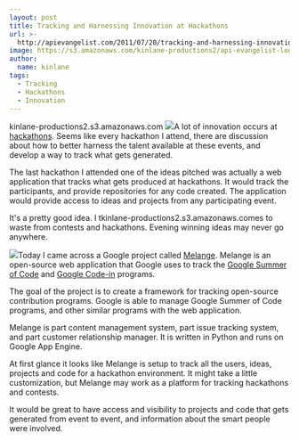 ```yaml
---
layout: post
title: Tracking and Harnessing Innovation at Hackathons
url: >-
  http://apievangelist.com/2011/07/20/tracking-and-harnessing-innovation-at-hackathons/
image: https://s3.amazonaws.com/kinlane-productions2/api-evangelist-logos/api-evangelist-butterfly-vertical.png
author:
  name: kinlane
tags:
  - Tracking
  - Hackathons
  - Innovation
---
```

kinlane-productions2.s3.amazonaws.com ![](http://kinlane-productions.s3.amazonaws.com/api-evangelist/melange/melange-blue-500px.png)A lot of innovation occurs at [hackathons](http://www.apievangelist.com/hackathons-and-contests.php "hackathons"). Seems like every hackathon I attend, there are discussion about how to better harness the talent available at these events, and develop a way to track what gets generated.

The last hackathon I attended one of the ideas pitched was actually a web application that tracks what gets produced at hackathons. It would track the participants, and provide repositories for any code created. The application would provide access to ideas and projects from any participating event.

It's a pretty good idea. I tkinlane-productions2.s3.amazonaws.comes to waste from contests and hackathons. Evening winning ideas may never go anywhere.

![](http://kinlane-productions.s3.amazonaws.com/api-evangelist/hackathon.jpg)Today I came across a Google project called [Melange](http://code.google.com/p/soc/ "Melange"). Melange is an open-source web application that Google uses to track the [Google Summer of Code](http://www.google-melange.com/gsoc/homepage/google/gsoc2011 "Google Summer of Code") and [Google Code-in](http://code.google.com/opensource/gci/2010-11/index.html "Google Code-In") programs.

The goal of the project is to create a framework for tracking open-source contribution programs. Google is able to manage Google Summer of Code programs, and other similar programs with the web application.

Melange is part content management system, part issue tracking system, and part customer relationship manager. It is written in Python and runs on Google App Engine.

At first glance it looks like Melange is setup to track all the users, ideas, projects and code for a hackathon environment. It might take a little customization, but Melange may work as a platform for tracking hackathons and contests.

It would be great to have access and visibility to projects and code that gets generated from event to event, and information about the smart people were involved.